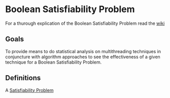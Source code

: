 # Boolean Satisfiability Problem #

For a thurough explication of the Boolean Satisfiability Problem read the [wiki](https://en.wikipedia.org/wiki/Boolean_satisfiability_problem#Basic_definitions_and_terminology)

## Goals ##
To provide means to do statistical analysis on multithreading techniques in conjuncture with algorithm approaches to see the effectiveness of a given technique for a Boolean Satisfiability Problem.

## Definitions ##
A [Satisfiability Problem](src/main/java/org/neil/satisfiability/SatisfiabilityProblem.java)
